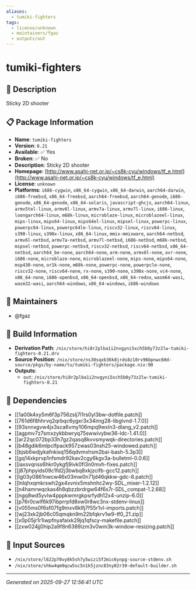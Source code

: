 ```yaml
---
aliases:
  - tumiki-fighters
tags:
  - license/unknown
  - maintainers/fgaz
  - outputs/out
---
```


# tumiki-fighters

## 📝 Description

Sticky 2D shooter

## 📋 Package Information

- **Name**: `tumiki-fighters`
- **Version**: `0.21`
- **Available**: ✅ Yes
- **Broken**: ✅ No
- **Description**: Sticky 2D shooter
- **Homepage**: [http://www.asahi-net.or.jp/~cs8k-cyu/windows/tf_e.html](http://www.asahi-net.or.jp/~cs8k-cyu/windows/tf_e.html)
- **License**: `unknown`
- **Platforms**: `i686-cygwin`, `x86_64-cygwin`, `x86_64-darwin`, `aarch64-darwin`, `i686-freebsd`, `x86_64-freebsd`, `aarch64-freebsd`, `aarch64-genode`, `i686-genode`, `x86_64-genode`, `x86_64-solaris`, `javascript-ghcjs`, `aarch64-linux`, `armv5tel-linux`, `armv6l-linux`, `armv7a-linux`, `armv7l-linux`, `i686-linux`, `loongarch64-linux`, `m68k-linux`, `microblaze-linux`, `microblazeel-linux`, `mips-linux`, `mips64-linux`, `mips64el-linux`, `mipsel-linux`, `powerpc-linux`, `powerpc64-linux`, `powerpc64le-linux`, `riscv32-linux`, `riscv64-linux`, `s390-linux`, `s390x-linux`, `x86_64-linux`, `mmix-mmixware`, `aarch64-netbsd`, `armv6l-netbsd`, `armv7a-netbsd`, `armv7l-netbsd`, `i686-netbsd`, `m68k-netbsd`, `mipsel-netbsd`, `powerpc-netbsd`, `riscv32-netbsd`, `riscv64-netbsd`, `x86_64-netbsd`, `aarch64_be-none`, `aarch64-none`, `arm-none`, `armv6l-none`, `avr-none`, `i686-none`, `microblaze-none`, `microblazeel-none`, `mips-none`, `mips64-none`, `msp430-none`, `or1k-none`, `m68k-none`, `powerpc-none`, `powerpcle-none`, `riscv32-none`, `riscv64-none`, `rx-none`, `s390-none`, `s390x-none`, `vc4-none`, `x86_64-none`, `i686-openbsd`, `x86_64-openbsd`, `x86_64-redox`, `wasm64-wasi`, `wasm32-wasi`, `aarch64-windows`, `x86_64-windows`, `i686-windows`
## 👥 Maintainers

- @fgaz


## 🔧 Build Information

- **Derivation Path**: `/nix/store/hi8r2plba1i2nvgyni5xch5b0y73z2lw-tumiki-fighters-0.21.drv`
- **Source Position**: `/nix/store/ns30sqxb36k8jrds8z18rv96bpnwc60d-source/pkgs/by-name/tu/tumiki-fighters/package.nix:90`
- **Outputs**:
  - `out`:  `/nix/store/hi8r2plba1i2nvgyni5xch5b0y73z2lw-tumiki-fighters-0.21`

## 🔗 Dependencies

- [[1a00k4xy5m6f3p756zslj7l1rs0yl3bw-dotfile.patch]]
- [[761d6f8hhrvq2qrbqc6ygxr3x34img28-libglvnd-1.7.0]]
- [[93snnxgvw4jx3sca6vmy106mpq9wxln3-dlang_v2.patch]]
- [[agpmv7z7smxzykbbwryq75swwivybw36-ldc-1.41.0]]
- [[ar22qc072bp33h7gz2qasq8kvvsmywqk-directories.patch]]
- [[b48gdik6mlpclfpack957zwas03nsh25-windowed.patch]]
- [[bjsb6wdjykafnkixq156qdvmxhsm2bai-bash-5.3p3]]
- [[gq14xkprvp1nfsmdr92kav2cgy6kgv3a-bulletml-0.0.6]]
- [[iaxsvqnss6hkr0ykgfj9ivk0fl3n0mvh-fixes.patch]]
- [[j87phpyids09c1fd2j3bwbq8xkjzcifb-gcc12.patch]]
- [[lg03y0861nwcw46x03mw0n71jd46qkkw-gdc-8.patch]]
- [[lnlqhxqmkrswh2gx4xvnix5mshnhc2wy-SDL_mixer-1.2.12]]
- [[n4hamrwqckas4h8qbzzbrdrgw64f6s7r-SDL_compat-1.2.68]]
- [[ngq8wd5yvlw4pppkwmrgkpsrfydh12x4-unzip-6.0]]
- [[p76r0cwlf6k97ibprrpfd8xw0r8wc3nx-stdenv-linux]]
- [[v055ms0f6sf07fg9mxv8klfj7f55r1vl-imports.patch]]
- [[wj23xk2jb06c05qmqkn9m22bfqkrv1w9-tf0_21.zip]]
- [[x0p05jr1r1iwpfnyafaixk29jq1qfscy-makefile.patch]]
- [[zxw024jj0hip2a9f8n6389izm3v0wm3k-window-resizing.patch]]

## 📁 Input Sources

- `/nix/store/l622p70vy8k5sh7y5wizi5f2mic6ynpg-source-stdenv.sh`
- `/nix/store/shkw4qm9qcw5sc5n1k5jznc83ny02r39-default-builder.sh`

---
*Generated on 2025-09-27 12:56:41 UTC*

